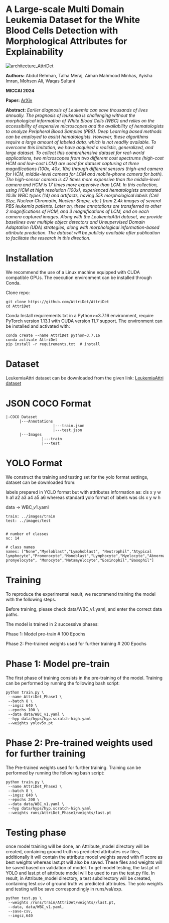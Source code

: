 # A Large-scale Multi Domain Leukemia Dataset for the White Blood Cells Detection with Morphological Attributes for Explainability

![architecture_AttriDet](https://github.com/intelligentMachines-ITU/Blood-Cancer-Dataset/assets/155678287/e2004432-3411-4eea-bc27-cf2a6a6daab9)


**Authors:** Abdul Rehman, Talha Meraj, Aiman Mahmood Minhas, Ayisha Imran, Mohsen Ali, Waqas Sultani

**MICCAI 2024**

**Paper:** [ArXiv](https://arxiv.org/abs/2405.10803)

**Abstract:** _Earlier diagnosis of Leukemia can save thousands of lives annually. The prognosis of leukemia is challenging without the morphological information of White Blood Cells (WBC) and relies on the accessibility of expensive microscopes and the availability of hematologists to analyze Peripheral Blood Samples (PBS). Deep Learning based methods can be employed to assist hematologists. However, these algorithms require a large amount of labeled data, which is not readily available. To overcome this limitation, we have acquired a realistic, generalized, and large dataset. To collect this comprehensive dataset for real-world applications, two microscopes from two different cost spectrums (high-cost HCM and low-cost LCM) are used for dataset capturing at three magnifications (100x, 40x, 10x) through different sensors (high-end camera for HCM, middle-level camera for LCM and mobile-phone camera for both). The high-sensor camera is 47 times more expensive than the middle-level camera and HCM is 17 times more expensive than LCM. In this collection, using HCM at high resolution (100x), experienced hematologists annotated 10.3k WBC types (14) and artifacts, having 55k morphological labels (Cell Size, Nuclear Chromatin, Nuclear Shape, etc.) from 2.4k images of several PBS leukemia patients. Later on, these annotations are transferred to other 2 magnifications of HCM, and 3 magnifications of LCM, and on each camera captured images. Along with the LeukemiaAttri dataset, we provide baselines over multiple object detectors and Unsupervised Domain Adaptation (UDA) strategies, along with morphological information-based attribute prediction. The dataset will be publicly available after publication to facilitate the research in this direction._

# Installation

We recommend the use of a Linux machine equipped with CUDA compatible GPUs. The execution environment can be installed through Conda.

Clone repo:
```
git clone https://github.com/AttriDet/AttriDet
cd AttriDet
```
 
Conda
Install requirements.txt in a Python>=3.7.16 environment, require PyTorch version 1.13.1 with CUDA version 11.7 support. The environment can be installed and activated with:
```
conda create --name AttriDet python=3.7.16
conda activate AttriDet
pip install -r requirements.txt  # install
```

# Dataset 
LeukemiaAttri dataset can be downloaded from the given link: [LeukemiaAttri dataset](https://drive.google.com/drive/folders/1J5ld-tK6cewj9wXWUi3rs6UdlHnDBe8U)

# JSON COCO Format
```
|-COCO Dataset
      |---Annotations
                     |---train.json
                     |---test.json
      |---Images
                |---train
                |---test
```

# YOLO Format

We construct the training and testing set for the yolo format settings, dataset can be downloaded from:

labels prepared in YOLO format but with attributes information as: cls x y w h a1 a2 a3 a4 a5 a6 whereas standard yolo format of labels was cls x y w h 

data -> WBC_v1.yaml
```
train: ../images/train
test: ../images/test


# number of classes
nc: 14

# class names
names: ["None","Myeloblast","Lymphoblast", "Neutrophil","Atypical lymphocyte","Promonocyte","Monoblast","Lymphocyte","Myelocyte","Abnormal promyelocyte", "Monocyte","Metamyelocyte","Eosinophil","Basophil"]
```

# Training
To reproduce the experimental result, we recommend training the model with the following steps.

Before training, please check data/WBC_v1.yaml, and enter the correct data paths.

The model is trained in 2 successive phases:

Phase 1: Model pre-train # 100 Epochs

Phase 2: Pre-trained weights used for further training # 200 Epochs


# Phase 1: Model pre-train
The first phase of training consists in the pre-training of the model. Training can be performed by running the following bash script:

```
python train.py \
 --name AttriDet_Phase1 \
 --batch 8 \
 --imgsz 640 \
 --epochs 100 \
 --data data/WBC_v1.yaml \
 --hyp data/hyps/hyp.scratch-high.yaml
 --weights yolov5x.pt
```

# Phase 2: Pre-trained weights used for further training 
The Pre-trained weights used for further training. Training can be performed by running the following bash script:

```
python train.py \
 --name AttriDet_Phase2 \
 --batch 8 \
 --imgsz 640 \
 --epochs 200 \
 --data data/WBC_v1.yaml \
 --hyp data/hyps/hyp.scratch-high.yaml
 --weights runs/AttriDet_Phase1/weights/last.pt
```

# Testing phase
once model training will be done, an Attribute_model directory will be created, containing ground truth vs predicted attributes csv files, additionally it will contain the attribute model weights saved with f1 score as best weights whereas last.pt will also be saved. These files and weights will be saved based on validation of model. To get model testing, the last.pt of YOLO and last.pt of attribute model will be used to run the test.py file. In result, in Attribute_model directory, a test subdirectory will be created, containing test.csv of ground truth vs predicted attributes. The yolo weights and testing will be save correspondingly in runs/val/exp.

```
python test.py \
 --weights /runs/train/AttriDet/weights//last.pt,
 --data, data/WBC_v1.yaml, 
 --save-csv,
 --imgsz,640
```
